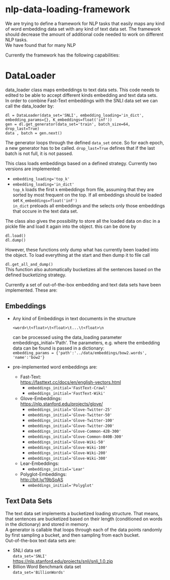 # nlp-data-loading-framework
We are trying to define a framework for NLP tasks that easily maps any kind of word embedding data set with any kind of text data set. The framework should decrease the amount of additional code needed to work on different NLP tasks. <br/>
We have found that for many NLP

Currently the framework has the following capabilities:

# DataLoader
data_loader class maps embeddings to text data sets. This code needs to edited to be able to accept different kinds embedding and text data sets. <br/>
In order to combine Fast-Text embeddings with the SNLI data set we can call the data_loader by:
```
dl = DataLoader(data_set='SNLI', embedding_loading='in_dict', embedding_params={}, K_embeddings=float('inf'))
gen = dl.get_generator(data_set='train', batch_size=64, drop_last=True)
data , batch = gen.next()
```
The generator loops through the defined `data_set` once. So for each epoch, a new generator has to be called. `drop_last=True` defines that if the last batch is not full, it is not passed. <br/>

This class loads embeddings based on a defined strategy. Currently two versions are implemented:
 - `embedding_loading='top_k'`
 - `embedding_loading='in_dict'` <br/>
`top_k` loads the first `k` embeddings from file, assuming that they are sorted by most frequent on the top. If all embeddings should be loaded set `K_embeddings=float('inf')` <br/>
`in_dict` preloads all embeddings and the selects only those embeddings that occure in the text data set. <br/>

The class also gives the possibility to store all the loaded data on disc in a pickle file and load it again into the object. this can be done by <br/>

`dl.load()` <br/> 
`dl.dump()` <br/> 

However, these functions only dump what has currently been loaded into the object. To load everything at the start and then dump it to file call <br/>

`dl.get_all_and_dump()` <br/>
This function also automatically bucketizes all the sentences based on the defined bucketizing strategy. <br/>

Currently a set of out-of-the-box embedding and text data sets have been implemented. These are:

## Embeddings
  - Any kind of Embeddings in text documents in the structure 
      ```
      <word>\t<float>\t<float>\t...\t<float>\n
      ```
    can be processed using the data_loading parameter embeddings_initial='Path'. The parameters, e.g. where the embedding data can be found is passed in a dictionary: <br/>
    `embedding_params = {'path':'../data/embeddings/bow2.words', 'name':'bow2'}`
    
  - pre-implemented word embeddings are:
      - Fast-Text: <br/>
          https://fasttext.cc/docs/en/english-vectors.html
          - `embeddings_initial='FastText-Crawl'`
          - `embeddings_initial='FastText-Wiki'`
      - Glove-Embeddings:<br/>
          https://nlp.stanford.edu/projects/glove/
          - `embeddings_initial='Glove-Twitter-25'`
          - `embeddings_initial='Glove-Twitter-50'`
          - `embeddings_initial='Glove-Twitter-100'`
          - `embeddings_initial='Glove-Twitter-200'`
          - `embeddings_initial='Glove-Common-42B-300'`
          - `embeddings_initial='Glove-Common-840B-300'`
          - `embeddings_initial='Glove-Wiki-50'`
          - `embeddings_initial='Glove-Wiki-100'`
          - `embeddings_initial='Glove-Wiki-200'`
          - `embeddings_initial='Glove-Wiki-300'`
       - Lear-Embeddings: <br/>
          - `embeddings_initial='Lear'`
       - Polyglot-Embeddings: <br/>
          http://bit.ly/19bSoAS
          - `embeddings_initial='Polyglot'`
 
## Text Data Sets
The text data set implements a bucketized loading structure. That means, that sentences are bucketized based on their length (conditioned on words in the dictionary) and stored in memory. <br/>
A generator is callable that loops through each of the data points randomly by first sampling a bucket, and then sampling from each bucket. <br/>
Out-of-the-box text data sets are:
 - SNLI data set <br/>
   `data_set='SNLI'` <br/>
 https://nlp.stanford.edu/projects/snli/snli_1.0.zip <br/>
 - Billion Word Benchmark data set <br/>
   `data_set='BillionWords'` <br/>
 
 
 
 
 
 
 
 
 
 
 
 
 

